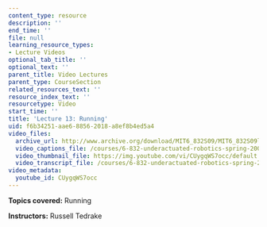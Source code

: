 ```yaml
---
content_type: resource
description: ''
end_time: ''
file: null
learning_resource_types:
- Lecture Videos
optional_tab_title: ''
optional_text: ''
parent_title: Video Lectures
parent_type: CourseSection
related_resources_text: ''
resource_index_text: ''
resourcetype: Video
start_time: ''
title: 'Lecture 13: Running'
uid: f6b34251-aae6-8856-2018-a8ef8b4ed5a4
video_files:
  archive_url: http://www.archive.org/download/MIT6_832S09/MIT6_832S09lec13_300k.mp4
  video_captions_file: /courses/6-832-underactuated-robotics-spring-2009/25c9b7aade085fea8e9b0ead2ec3318a_CUygqWS7occ.vtt
  video_thumbnail_file: https://img.youtube.com/vi/CUygqWS7occ/default.jpg
  video_transcript_file: /courses/6-832-underactuated-robotics-spring-2009/55a1210cd822c2bd80307513a77b776d_CUygqWS7occ.pdf
video_metadata:
  youtube_id: CUygqWS7occ
---
```


**Topics covered:** Running

**Instructors:** Russell Tedrake